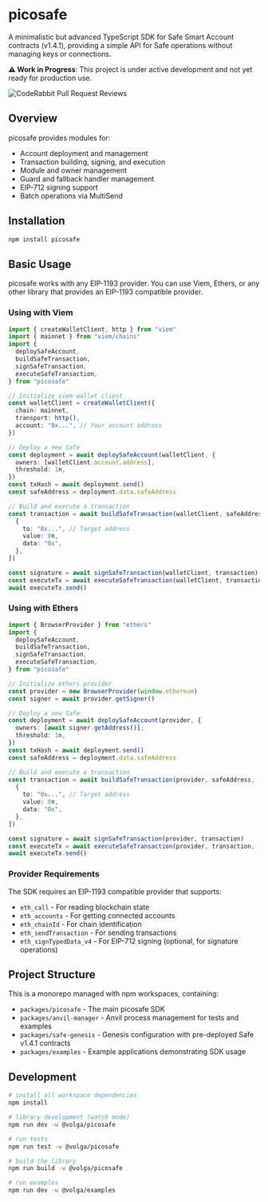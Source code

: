 # picosafe

A minimalistic but advanced TypeScript SDK for Safe Smart Account contracts (v1.4.1), providing a simple API for Safe operations without managing keys or connections.

**⚠️ Work in Progress**: This project is under active development and not yet ready for production use.

![CodeRabbit Pull Request Reviews](https://img.shields.io/coderabbit/prs/github/volga-sh/picosafe)

## Overview

picosafe provides modules for:

- Account deployment and management
- Transaction building, signing, and execution
- Module and owner management
- Guard and fallback handler management
- EIP-712 signing support
- Batch operations via MultiSend

## Installation

```bash
npm install picosafe
```

## Basic Usage

picosafe works with any EIP-1193 provider. You can use Viem, Ethers, or any other library that provides an EIP-1193 compatible provider.

### Using with Viem

```typescript
import { createWalletClient, http } from "viem"
import { mainnet } from "viem/chains"
import {
  deploySafeAccount,
  buildSafeTransaction,
  signSafeTransaction,
  executeSafeTransaction,
} from "picosafe"

// Initialize viem wallet client
const walletClient = createWalletClient({
  chain: mainnet,
  transport: http(),
  account: "0x...", // Your account address
})

// Deploy a new Safe
const deployment = await deploySafeAccount(walletClient, {
  owners: [walletClient.account.address],
  threshold: 1n,
})
const txHash = await deployment.send()
const safeAddress = deployment.data.safeAddress

// Build and execute a transaction
const transaction = await buildSafeTransaction(walletClient, safeAddress, [
  {
    to: "0x...", // Target address
    value: 0n,
    data: "0x",
  },
])

const signature = await signSafeTransaction(walletClient, transaction)
const executeTx = await executeSafeTransaction(walletClient, transaction, [signature])
await executeTx.send()
```

### Using with Ethers

```typescript
import { BrowserProvider } from "ethers"
import {
  deploySafeAccount,
  buildSafeTransaction,
  signSafeTransaction,
  executeSafeTransaction,
} from "picosafe"

// Initialize ethers provider
const provider = new BrowserProvider(window.ethereum)
const signer = await provider.getSigner()

// Deploy a new Safe
const deployment = await deploySafeAccount(provider, {
  owners: [await signer.getAddress()],
  threshold: 1n,
})
const txHash = await deployment.send()
const safeAddress = deployment.data.safeAddress

// Build and execute a transaction
const transaction = await buildSafeTransaction(provider, safeAddress, [
  {
    to: "0x...", // Target address
    value: 0n,
    data: "0x",
  },
])

const signature = await signSafeTransaction(provider, transaction)
const executeTx = await executeSafeTransaction(provider, transaction, [signature])
await executeTx.send()
```

### Provider Requirements

The SDK requires an EIP-1193 compatible provider that supports:
- `eth_call` - For reading blockchain state
- `eth_accounts` - For getting connected accounts
- `eth_chainId` - For chain identification
- `eth_sendTransaction` - For sending transactions
- `eth_signTypedData_v4` - For EIP-712 signing (optional, for signature operations)

## Project Structure

This is a monorepo managed with npm workspaces, containing:

- `packages/picosafe` - The main picosafe SDK
- `packages/anvil-manager` - Anvil process management for tests and examples
- `packages/safe-genesis` - Genesis configuration with pre-deployed Safe v1.4.1 contracts
- `packages/examples` - Example applications demonstrating SDK usage

## Development

```bash
# install all workspace dependencies
npm install

# library development (watch mode)
npm run dev -w @volga/picosafe

# run tests
npm run test -w @volga/picosafe

# build the library
npm run build -w @volga/picosafe

# run examples
npm run dev -w @volga/examples
```
